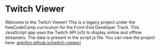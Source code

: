 # Twitch Viewer

Welcome to the Twitch Viewer! This is a legacy project under the freeCodeCamp curriculum for the Front-End Developer Track. This JavaScript app uses the Twitch API (v5) to display online and offline streamers. The data is present in the script.js file. You can view the project here: [antofon.github.io/twitch-viewer/](antofon.github.io/twitch-viewer/)
